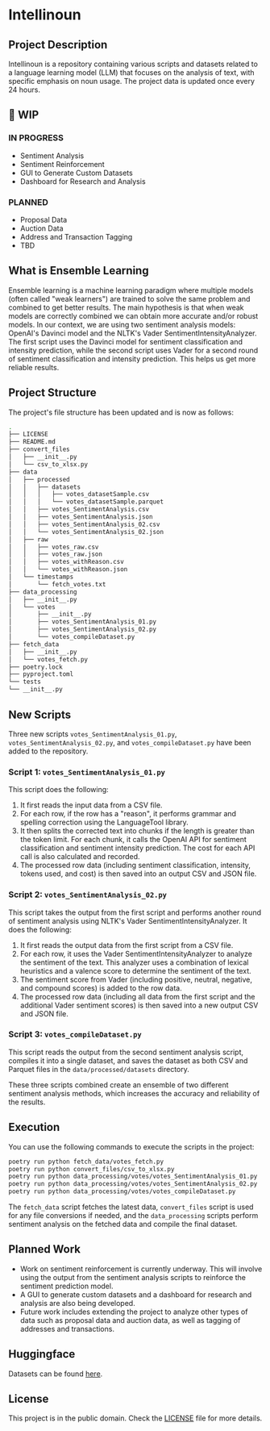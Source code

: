 # Intellinoun

## Project Description

Intellinoun is a repository containing various scripts and datasets related to a language learning model (LLM) that
focuses on the analysis of text, with specific emphasis on noun usage. The project data is updated once every 24 hours.

## 🚧 WIP

### IN PROGRESS

- Sentiment Analysis
- Sentiment Reinforcement
- GUI to Generate Custom Datasets
- Dashboard for Research and Analysis

### PLANNED

- Proposal Data
- Auction Data
- Address and Transaction Tagging
- TBD

## What is Ensemble Learning

Ensemble learning is a machine learning paradigm where multiple models (often called "weak learners") are trained to
solve the same problem and combined to get better results. The main hypothesis is that when weak models are correctly
combined we can obtain more accurate and/or robust models. In our context, we are using two sentiment analysis models:
OpenAI's Davinci model and the NLTK's Vader SentimentIntensityAnalyzer. The first script uses the Davinci model for
sentiment classification and intensity prediction, while the second script uses Vader for a second round of sentiment
classification and intensity prediction. This helps us get more reliable results.

## Project Structure

The project's file structure has been updated and is now as follows:

```bash
.
├── LICENSE
├── README.md
├── convert_files
│   ├── __init__.py
│   └── csv_to_xlsx.py
├── data
│   ├── processed
│   │   ├── datasets
│   │   │   ├── votes_datasetSample.csv
│   │   │   └── votes_datasetSample.parquet
│   │   ├── votes_SentimentAnalysis.csv
│   │   ├── votes_SentimentAnalysis.json
│   │   ├── votes_SentimentAnalysis_02.csv
│   │   └── votes_SentimentAnalysis_02.json
│   ├── raw
│   │   ├── votes_raw.csv
│   │   ├── votes_raw.json
│   │   ├── votes_withReason.csv
│   │   └── votes_withReason.json
│   └── timestamps
│       └── fetch_votes.txt
├── data_processing
│   ├── __init__.py
│   └── votes
│       ├── __init__.py
│       ├── votes_SentimentAnalysis_01.py
│       ├── votes_SentimentAnalysis_02.py
│       └── votes_compileDataset.py
├── fetch_data
│   ├── __init__.py
│   └── votes_fetch.py
├── poetry.lock
├── pyproject.toml
└── tests
└── __init__.py
```

## New Scripts

Three new scripts `votes_SentimentAnalysis_01.py`, `votes_SentimentAnalysis_02.py`, and `votes_compileDataset.py` have
been added to the repository.

### Script 1: `votes_SentimentAnalysis_01.py`

This script does the following:

1. It first reads the input data from a CSV file.
2. For each row, if the row has a "reason", it performs grammar and spelling correction using the LanguageTool library.
3. It then splits the corrected text into chunks if the length is greater than the token limit. For each chunk, it calls
   the OpenAI API for sentiment classification and sentiment intensity prediction. The cost for each API call is also
   calculated and recorded.
4. The processed row data (including sentiment classification, intensity, tokens used, and cost) is then saved into an
   output CSV and JSON file.

### Script 2: `votes_SentimentAnalysis_02.py`

This script takes the output from the first script and performs another round of sentiment analysis using NLTK's Vader
SentimentIntensityAnalyzer. It does the following:

1. It first reads the output data from the first script from a CSV file.
2. For each row, it uses the Vader SentimentIntensityAnalyzer to analyze the sentiment of the text. This analyzer uses a
   combination of lexical heuristics and a valence score to determine the sentiment of the text.
3. The sentiment score from Vader (including positive, neutral, negative, and compound scores) is added to the row data.
4. The processed row data (including all data from the first script and the additional Vader sentiment scores) is then
   saved into a new output CSV and JSON file.

### Script 3: `votes_compileDataset.py`

This script reads the output from the second sentiment analysis script, compiles it into a single dataset, and saves the
dataset as both CSV and Parquet files in the `data/processed/datasets` directory.

These three scripts combined create an ensemble of two different sentiment analysis methods, which increases the
accuracy and reliability of the results.

## Execution

You can use the following commands to execute the scripts in the project:

```bash
poetry run python fetch_data/votes_fetch.py
poetry run python convert_files/csv_to_xlsx.py
poetry run python data_processing/votes/votes_SentimentAnalysis_01.py
poetry run python data_processing/votes/votes_SentimentAnalysis_02.py
poetry run python data_processing/votes/votes_compileDataset.py
```

The `fetch_data` script fetches the latest data, `convert_files` script is used for any file conversions if needed, and
the `data_processing` scripts perform sentiment analysis on the fetched data and compile the final dataset.

## Planned Work

- Work on sentiment reinforcement is currently underway. This will involve using the output from the sentiment analysis
  scripts to reinforce the sentiment prediction model.
- A GUI to generate custom datasets and a dashboard for research and analysis are also being developed.
- Future work includes extending the project to analyze other types of data such as proposal data and auction data, as
  well as tagging of addresses and transactions.

## Huggingface

Datasets can be found [here](https://huggingface.co/datasets/lituus/).

## License

This project is in the public domain. Check the [LICENSE](./LICENSE) file for more details.